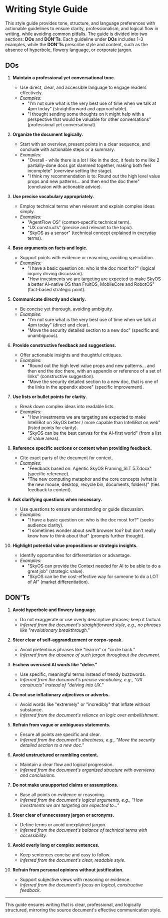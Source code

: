 # Writing Style Guide

This style guide provides tone, structure, and language preferences with actionable guidelines to ensure clarity, professionalism, and logical flow in writing, while avoiding common pitfalls. The guide is divided into two sections: **DOs** and **DON'Ts**. Each guideline under **DOs** includes 1-3 examples, while the **DON'Ts** prescribe style and content, such as the absence of hyperbole, flowery language, or corporate jargon.

## DOs

1. **Maintain a professional yet conversational tone.**

   - Use direct, clear, and accessible language to engage readers effectively.
   - _Examples:_
     - "I'm not sure what is the very best use of time when we talk at 4pm today" (straightforward and approachable).
     - "I thought sending some thoughts on it might help with a perspective that would be valuable for other conversations" (professional yet conversational).

2. **Organize the document logically.**

   - Start with an overview, present points in a clear sequence, and conclude with actionable steps or a summary.
   - _Examples:_
     - "Overall - while there is a lot I like in the doc, it feels to me like 2 partially-done docs got slammed together, making both feel incomplete" (overview setting the stage).
     - "I think my recommendation is to: Round out the high level value props and new patterns... and then end the doc there" (conclusion with actionable advice).

3. **Use precise vocabulary appropriately.**

   - Employ technical terms when relevant and explain complex ideas simply.
   - _Examples:_
     - "AgentFlow OS" (context-specific technical term).
     - "UX constructs" (precise and relevant to the topic).
     - "SkyOS as a sensor" (technical concept explained in everyday terms).

4. **Base arguments on facts and logic.**

   - Support points with evidence or reasoning, avoiding speculation.
   - _Examples:_
     - "I have a basic question on: who is the doc most for?" (logical inquiry driving discussion).
     - "How investments we are targeting are expected to make SkyOS a better AI-native OS than FruitOS, MobileCore and RobotOS" (fact-based strategic point).

5. **Communicate directly and clearly.**

   - Be concise yet thorough, avoiding ambiguity.
   - _Examples:_
     - "I'm not sure what is the very best use of time when we talk at 4pm today" (direct and clear).
     - "Move the security detailed section to a new doc" (specific and unambiguous).

6. **Provide constructive feedback and suggestions.**

   - Offer actionable insights and thoughtful critiques.
   - _Examples:_
     - "Round out the high level value props and new patterns... and then end the doc there, with an appendix or reference of a set of links" (constructive suggestion).
     - "Move the security detailed section to a new doc, that is one of the links in the appendix above" (specific improvement).

7. **Use lists or bullet points for clarity.**

   - Break down complex ideas into readable lists.
   - _Examples:_
     - "How investments we are targeting are expected to make IntelliBot on SkyOS better / more capable than IntelliBot on web" (listed points for clarity).
     - "SkyOS can be the best canvas for the AI-first world" (from a list of value areas).

8. **Reference specific sections or content when providing feedback.**

   - Cite exact parts of the document for context.
   - _Examples:_
     - "Feedback based on: Agentic SkyOS Framing_SLT 5.7.docx" (specific reference).
     - "The new computing metaphor and the core concepts (what is the new mouse, desktop, recycle bin, documents, folders)" (ties feedback to content).

9. **Ask clarifying questions when necessary.**

   - Use questions to ensure understanding or guide discussion.
   - _Examples:_
     - "I have a basic question on: who is the doc most for?" (seeks audience clarity).
     - "I sometimes wonder about swift browser too? but don't really know how to think about that" (prompts further thought).

10. **Highlight potential value propositions or strategic insights.**
    - Identify opportunities for differentiation or advantage.
    - _Examples:_
      - "SkyOS can provide the Context needed for AI to be able to do a great job" (strategic value).
      - "SkyOS can be the cost-effective way for someone to do a LOT of AI" (market differentiation).

## DON'Ts

1. **Avoid hyperbole and flowery language.**

   - Do not exaggerate or use overly descriptive phrases; keep it factual.
   - _Inferred from the document's straightforward style, e.g., no phrases like "revolutionary breakthrough."_

2. **Steer clear of self-aggrandizement or corpo-speak.**

   - Avoid pretentious phrases like "lean in" or "circle back."
   - _Inferred from the absence of such jargon throughout the document._

3. **Eschew overused AI words like "delve."**

   - Use specific, meaningful terms instead of trendy buzzwords.
   - _Inferred from the document's precise vocabulary, e.g., "UX constructs" instead of "delving into UX."_

4. **Do not use inflationary adjectives or adverbs.**

   - Avoid words like "extremely" or "incredibly" that inflate without substance.
   - _Inferred from the document's reliance on logic over embellishment._

5. **Refrain from vague or ambiguous statements.**

   - Ensure all points are specific and clear.
   - _Inferred from the document's directness, e.g., "Move the security detailed section to a new doc."_

6. **Avoid unstructured or rambling content.**

   - Maintain a clear flow and logical progression.
   - _Inferred from the document's organized structure with overviews and conclusions._

7. **Do not make unsupported claims or assumptions.**

   - Base all points on evidence or reasoning.
   - _Inferred from the document's logical arguments, e.g., "How investments we are targeting are expected to..."_

8. **Steer clear of unnecessary jargon or acronyms.**

   - Define terms or avoid unexplained jargon.
   - _Inferred from the document's balance of technical terms with accessibility._

9. **Avoid overly long or complex sentences.**

   - Keep sentences concise and easy to follow.
   - _Inferred from the document's clear, readable style._

10. **Refrain from personal opinions without justification.**
    - Support subjective views with reasoning or evidence.
    - _Inferred from the document's focus on logical, constructive feedback._

---

This guide ensures writing that is clear, professional, and logically structured, mirroring the source document's effective communication style.
